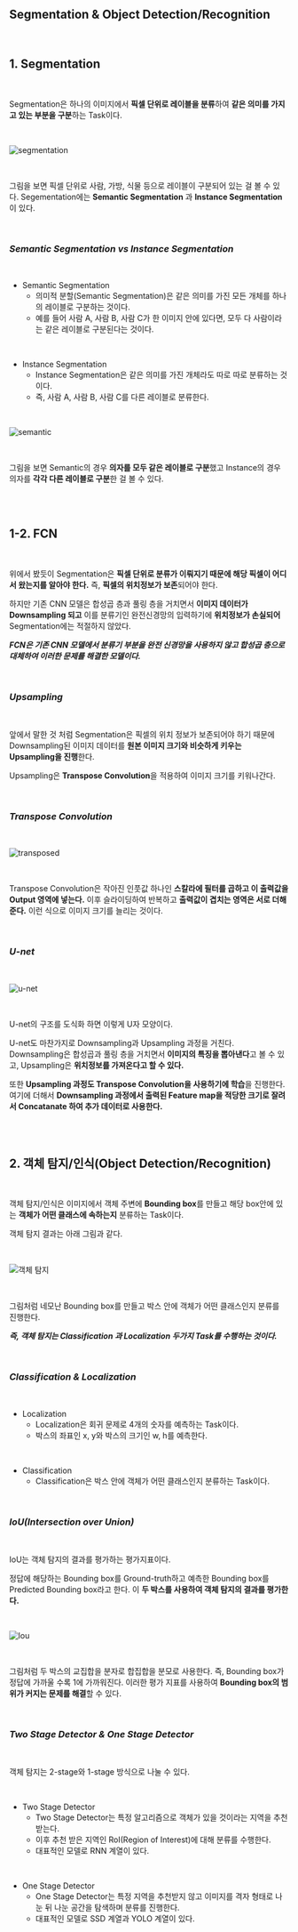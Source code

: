 ## **Segmentation & Object Detection/Recognition**

<br>

## **1. Segmentation**

<br>

Segmentation은 하나의 이미지에서 **픽셀 단위로 레이블을 분류**하여 **같은 의미를 가지고 있는 부분을 구분**하는 Task이다.

<br>

![segmentation](https://user-images.githubusercontent.com/89771322/147926157-37e4fcd7-5f8e-49d5-a6df-6696a46b7198.png)


<br>

그림을 보면 픽셀 단위로 사람, 가방, 식물 등으로 레이블이 구분되어 있는 걸 볼 수 있다. Segementation에는 **Semantic Segmentation** 과 **Instance Segmentation**이 있다.

<br>

### ***Semantic Segmentation vs Instance Segmentation***

<br>

* Semantic Segmentation
  * 의미적 분할(Semantic Segmentation)은 같은 의미를 가진 모든 개체를 하나의 레이블로 구분하는 것이다.
  * 예를 들어 사람 A, 사람 B, 사람 C가 한 이미지 안에 있다면, 모두 
다 사람이라는 같은 레이블로 구분된다는 것이다.

<br>

* Instance Segmentation
  * Instance Segmentation은 같은 의미를 가진 개체라도 따로 따로 분류하는 것이다.
  * 즉, 사람 A, 사람 B, 사람 C를 다른 레이블로 분류한다.

<br>

![semantic](https://user-images.githubusercontent.com/89771322/147927263-67ea6320-a308-41fa-8cf2-698bb5d4441e.png)

<br>

그림을 보면 Semantic의 경우 **의자를 모두 같은 레이블로 구분**했고 Instance의 경우 의자를 **각각 다른 레이블로 구분**한 걸 볼 수 있다.

<br>
<br>

## **1-2. FCN**

<br>

위에서 봤듯이 Segmentation은 **픽셀 단위로 분류가 이뤄지기 때문에 해당 픽셀이 어디서 왔는지를 알아야 한다.** 즉, **픽셀의 위치정보가 보존**되어야 한다. 

하지만 기존 CNN 모델은 합성곱 층과 풀링 층을 거치면서 **이미지 데이터가 Downsampling 되고** 이를 분류기인 완전신경망의 입력하기에 **위치정보가 손실되어** Segmentation에는 적절하지 않았다.

***FCN은 기존 CNN 모델에서 분류기 부분을 완전 신경망을 사용하지 않고 합성곱 층으로 대체하여 이러한 문제를 해결한 모델이다.***

<br>

### ***Upsampling***

<br>

앞에서 말한 것 처럼 Segmentation은 픽셀의 위치 정보가 보존되어야 하기 때문에 Downsampling된 이미지 데이터를 **원본 이미지 크기와 비슷하게 키우는 Upsampling을 진행**한다.

Upsampling은 **Transpose Convolution**을 적용하여 이미지 크기를 키워나간다.

<br>

### ***Transpose Convolution***

<br>

![transposed](https://user-images.githubusercontent.com/89771322/147927990-3f4f2dd0-565d-45e6-b42a-0c9df2c50302.gif)

<br>

Transpose Convolution은 작아진 인풋값 하나인 **스칼라에 필터를 곱하고 이 출력값을 Output 영역에 넣는다.** 이후 슬라이딩하여 반복하고 **출력값이 겹치는 영역은 서로 더해준다.** 이런 식으로 이미지 크기를 늘리는 것이다.

<br>

### ***U-net***

<br>

![u-net](https://user-images.githubusercontent.com/89771322/147929508-9cea1a81-6dde-486c-bde0-972d8a82be9c.png)

<br>

U-net의 구조를 도식화 하면 이렇게 U자 모양이다.

U-net도 마찬가지로 Downsampling과 Upsampling 과정을 거친다. Downsampling은 합성곱과 풀링 층을 거치면서 **이미지의 특징을 뽑아낸다**고 볼 수 있고, Upsampling은 **위치정보를 가져온다고 할 수 있다.** 

또한 **Upsampling 과정도 Transpose Convolution을 사용하기에 학습**을 진행한다. 여기에 더해서 **Downsampling 과정에서 출력된 Feature map을 적당한 크기로 잘려서 Concatanate 하여 추가 데이터로 사용한다.**

<br>
<br>

## **2. 객체 탐지/인식(Object Detection/Recognition)**

<br>

객체 탐지/인식은 이미지에서 객체 주변에 **Bounding box**를 만들고 해당 box안에 있는 **객체가 어떤 클래스에 속하는지** 분류하는 Task이다.

객체 탐지 결과는 아래 그림과 같다.

<br>

![객체 탐지](https://user-images.githubusercontent.com/89771322/147931059-c21d3b91-6f17-4581-8749-48479bbda312.jpeg)

<br>

그림처럼 네모난 Bounding box를 만들고 박스 안에 객체가 어떤 클래스인지 분류를 진행한다. 

***즉, 객체 탐지는 Classification 과 Localization 두가지 Task를 수행하는 것이다.***

<br>

### ***Classification & Localization***

<br>

* Localization
  * Localization은 회귀 문제로 4개의 숫자를 예측하는 Task이다.
  * 박스의 좌표인 x, y와 박스의 크기인 w, h를 예측한다.

<br>

* Classification
  * Classification은 박스 안에 객체가 어떤 클래스인지 분류하는 Task이다.

<br>

### ***IoU(Intersection over Union)***

<br>

IoU는 객체 탐지의 결과를 평가하는 평가지표이다. 

정답에 해당하는 Bounding box를 Ground-truth하고 예측한 Bounding box를 Predicted Bounding box라고 한다. 이 **두 박스를 사용하여 객체 탐지의 결과를 평가한다.**

<br>

![Iou](https://user-images.githubusercontent.com/89771322/147931863-fb435da9-c24f-4cd4-9797-41c762b27d40.png)

<br>

그림처럼 두 박스의 교집합을 분자로 합집합을 분모로 사용한다. 즉, Bounding box가 정답에 가까울 수록 1에 가까워진다. 이러한 평가 지표를 사용하여 **Bounding box의 범위가 커지는 문제를 해결**할 수 있다.

<br>


### ***Two Stage Detector & One Stage Detector***

<br>

객체 탐지는 2-stage와 1-stage 방식으로 나눌 수 있다.

<br>

* Two Stage Detector
  * Two Stage Detector는 특정 알고리즘으로 객체가 있을 것이라는 지역을 추천받는다.
  * 이후 추천 받은 지역인 RoI(Region of Interest)에 대해 분류를 수행한다.
  * 대표적인 모델로 RNN 계열이 있다.

<br>

* One Stage Detector
  * One Stage Detector는 특정 지역을 추천받지 않고 이미지를 격자 형태로 나눈 뒤 나눈 공간을 탐색하며 분류를 진행한다.
  * 대표적인 모델로 SSD 계열과 YOLO 계열이 있다.